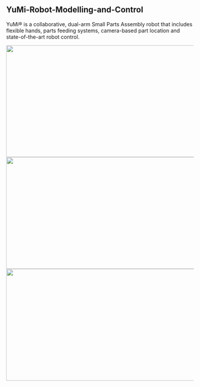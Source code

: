 ## YuMi-Robot-Modelling-and-Control

YuMi® is a collaborative, dual-arm Small Parts Assembly robot that 
includes flexible hands, parts feeding systems, camera-based part location and state-of-the-art robot control.

<img src="https://github.com/souvik0306/Path-Navigator-Robot/blob/master/YuMi_Robot_First_Look.jpg" width="600" height="300">

<img src="https://github.com/souvik0306/Path-Navigator-Robot/blob/master/YuMi_Robot_with_Obstruction.jpg" width="600" height="300">

<img src="https://github.com/souvik0306/Path-Navigator-Robot/blob/master/YuMi_Robot_with_Obstruction_complete.jpg" width="600" height="300">

